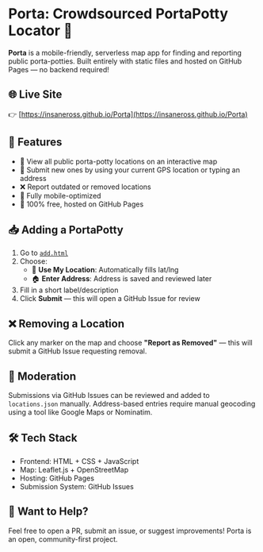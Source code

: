 # Porta: Crowdsourced PortaPotty Locator 🚽

**Porta** is a mobile-friendly, serverless map app for finding and reporting public porta-potties. Built entirely with static files and hosted on GitHub Pages — no backend required!

## 🌐 Live Site

👉 [https://insaneross.github.io/Porta](https://insaneross.github.io/Porta)

## 🚀 Features

- 📍 View all public porta-potty locations on an interactive map
- 📡 Submit new ones by using your current GPS location or typing an address
- ❌ Report outdated or removed locations
- 📱 Fully mobile-optimized
- 💾 100% free, hosted on GitHub Pages

## 📥 Adding a PortaPotty

1. Go to [`add.html`](https://insaneross.github.io/Porta/add.html)
2. Choose:
   - 📍 **Use My Location**: Automatically fills lat/lng
   - 🏠 **Enter Address**: Address is saved and reviewed later
3. Fill in a short label/description
4. Click **Submit** — this will open a GitHub Issue for review

## ❌ Removing a Location

Click any marker on the map and choose **"Report as Removed"** — this will submit a GitHub Issue requesting removal.

## 🔧 Moderation

Submissions via GitHub Issues can be reviewed and added to `locations.json` manually. Address-based entries require manual geocoding using a tool like Google Maps or Nominatim.

## 🛠 Tech Stack

- Frontend: HTML + CSS + JavaScript
- Map: Leaflet.js + OpenStreetMap
- Hosting: GitHub Pages
- Submission System: GitHub Issues

## 🧪 Want to Help?

Feel free to open a PR, submit an issue, or suggest improvements! Porta is an open, community-first project.

